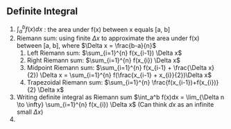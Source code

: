## Definite Integral
1. $\int_a^b f(x)dx$ : the area under f(x) between x equals [a, b]
2. Riemann sum: using finite $\Delta x$  to approximate the area under f(x) between [a, b], where $\Delta x = \frac{b-a}{n}$
	1. Left Riemann sum: $\sum_{i=1}^{n} f(x_{i-1}) \Delta x$
	2. Right Riemann sum: $\sum_{i=1}^{n} f(x_{i}) \Delta x$
	3. Midpoint Riemann sum: $\sum_{i=1}^{n} f(x_{i-1} + \frac{\Delta x}{2}) \Delta x = \sum_{i=1}^{n} f(\frac{x_{i-1} + x_{i}}{2})\Delta x$
	4. Trapezoidal Riemann sum: $\sum_{i=1}^{n} \frac{f(x_{i-1})+f(x_{i})}{2} \Delta x$
3. Writing definite integral as Riemann sum $\int_a^b f(x)dx = \lim_{\Delta n \to \infty} \sum_{i=1}^{n} f(x_{i}) \Delta x$ (Can think $dx$ as an infinite small $\Delta x$)
4. 